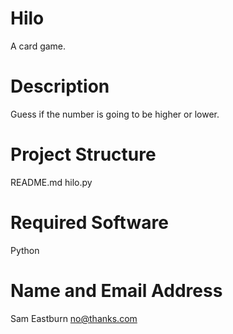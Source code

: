 # Hilo
A card game.

# Description
Guess if the number is going to be higher or lower.

# Project Structure
README.md
hilo.py

# Required Software
Python

# Name and Email Address
Sam Eastburn
no@thanks.com
